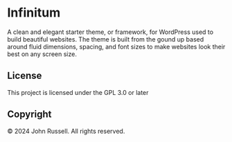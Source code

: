 # Infinitum
A clean and elegant starter theme, or framework, for WordPress used to build beautiful websites. The theme is built from the gound up based around fluid dimensions, spacing, and font sizes to make websites look their best on any screen size.

## License
This project is licensed under the GPL 3.0 or later

## Copyright
© 2024 John Russell. All rights reserved.